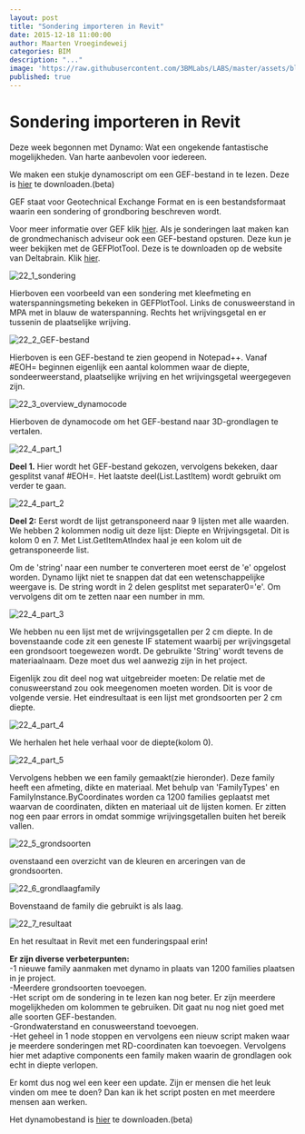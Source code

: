 ```yaml
---
layout: post
title: "Sondering importeren in Revit"
date: 2015-12-18 11:00:00
author: Maarten Vroegindeweij
categories: BIM
description: "..."
image: 'https://raw.githubusercontent.com/3BMLabs/LABS/master/assets/blog_assets/2015-12-18/22_1_sondering.png'
published: true
---
```


# Sondering importeren in Revit

Deze week begonnen met Dynamo: Wat een ongekende fantastische mogelijkheden. Van harte aanbevolen voor iedereen.

We maken een stukje dynamoscript om een GEF-bestand in te lezen. Deze is [hier](http://www.3bm.cloud/dutchrevitblog/2ImportGEFFile.zip) te downloaden.(beta)

GEF staat voor Geotechnical Exchange Format en is een bestandsformaat waarin een sondering of grondboring beschreven wordt.

Voor meer informatie over GEF klik [hier](http://www.geonet.nl/upload/documents/dossiers/grondonderzoek/GEF-CPT-Report.pdf). Als je sonderingen laat maken kan de grondmechanisch adviseur ook een GEF-bestand opsturen. Deze kun je weer bekijken met de GEFPlotTool. Deze is te  downloaden op de website van Deltabrain. Klik [hier](http://deltabrain.nl/bouwen/bouwtrillingen/downloads).

![22_1_sondering](https://raw.githubusercontent.com/3BMLabs/LABS/master/assets/blog_assets/2015-12-18/22_1_sondering.png)

Hierboven een voorbeeld van een sondering met kleefmeting en waterspanningsmeting bekeken in GEFPlotTool. Links de conusweerstand in MPA met in blauw de waterspanning. Rechts het wrijvingsgetal en er tussenin de plaatselijke wrijving.

![22_2_GEF-bestand](https://raw.githubusercontent.com/3BMLabs/LABS/master/assets/blog_assets/2015-12-18/22_2_GEF-bestand.png)

Hierboven is een GEF-bestand te zien geopend in Notepad++. Vanaf #EOH= beginnen eigenlijk een aantal kolommen waar de diepte, sondeerweerstand, plaatselijke wrijving en het wrijvingsgetal weergegeven zijn.

![22_3_overview_dynamocode](https://raw.githubusercontent.com/3BMLabs/LABS/master/assets/blog_assets/2015-12-18/22_3_overview_dynamocode.png)

Hierboven de dynamocode om het GEF-bestand naar 3D-grondlagen te vertalen.

![22_4_part_1](https://raw.githubusercontent.com/3BMLabs/LABS/master/assets/blog_assets/2015-12-18/22_4_part_1.png)

**Deel 1.** Hier wordt het GEF-bestand gekozen, vervolgens bekeken, daar gesplitst vanaf #EOH=.
Het laatste deel(List.LastItem) wordt gebruikt om verder te gaan.

![22_4_part_2](https://raw.githubusercontent.com/3BMLabs/LABS/master/assets/blog_assets/2015-12-18/22_4_part_2.png)

**Deel 2:** Eerst wordt de lijst getransponeerd naar 9 lijsten met alle waarden. We hebben 2 kolommen nodig uit deze lijst: Diepte en Wrijvingsgetal. Dit is kolom 0 en 7. Met List.GetItemAtIndex haal je een kolom uit de getransponeerde list.

Om de 'string' naar een number te converteren moet eerst de 'e' opgelost worden. Dynamo lijkt niet te snappen dat dat een wetenschappelijke weergave is. De string wordt in 2 delen gesplitst met separater0='e'. Om vervolgens dit om te zetten naar een number in mm.

![22_4_part_3](https://raw.githubusercontent.com/3BMLabs/LABS/master/assets/blog_assets/2015-12-18/22_4_part_3.png)

We hebben nu een lijst met de wrijvingsgetallen per 2 cm diepte. In de bovenstaande code zit een geneste IF statement waarbij per wrijvingsgetal een grondsoort toegewezen wordt. De gebruikte 'String' wordt tevens de materiaalnaam. Deze moet dus wel aanwezig zijn in het project.

Eigenlijk zou dit deel nog wat uitgebreider moeten: De relatie met de conusweerstand zou ook meegenomen moeten worden. Dit is voor de volgende versie.
Het eindresultaat is een lijst met grondsoorten per 2 cm diepte.

![22_4_part_4](https://raw.githubusercontent.com/3BMLabs/LABS/master/assets/blog_assets/2015-12-18/22_4_part_4.png)

We herhalen het hele verhaal voor de diepte(kolom 0).

![22_4_part_5](https://raw.githubusercontent.com/3BMLabs/LABS/master/assets/blog_assets/2015-12-18/22_4_part_5.png)

Vervolgens hebben we een family gemaakt(zie hieronder). Deze family heeft een afmeting, dikte en materiaal. Met behulp van 'FamilyTypes' en FamilyInstance.ByCoordinates worden ca 1200 families geplaatst met waarvan de coordinaten, dikten en materiaal uit de lijsten komen. Er zitten nog een paar errors in omdat sommige wrijvingsgetallen buiten het bereik vallen.

![22_5_grondsoorten](https://raw.githubusercontent.com/3BMLabs/LABS/master/assets/blog_assets/2015-12-18/22_5_grondsoorten.png)

ovenstaand een overzicht van de kleuren en arceringen van de grondsoorten.

![22_6_grondlaagfamily](https://raw.githubusercontent.com/3BMLabs/LABS/master/assets/blog_assets/2015-12-18/22_6_grondlaagfamily.png)

Bovenstaand de family die gebruikt is als laag.

![22_7_resultaat](https://raw.githubusercontent.com/3BMLabs/LABS/master/assets/blog_assets/2015-12-18/22_7_resultaat.png)

En het resultaat in Revit met een funderingspaal erin!

**Er zijn diverse verbeterpunten:**<br>
-1 nieuwe family aanmaken met dynamo in plaats van 1200 families plaatsen in je project.<br>
-Meerdere grondsoorten toevoegen.<br>
-Het script om de sondering in te lezen kan nog beter. Er zijn meerdere mogelijkheden om kolommen te gebruiken. Dit gaat nu nog niet goed met alle soorten GEF-bestanden.<br>
-Grondwaterstand en conusweerstand toevoegen.<br>
-Het geheel in 1 node stoppen en vervolgens een nieuw script maken waar je meerdere sonderingen met RD-coordinaten kan toevoegen. Vervolgens hier met adaptive components een family maken waarin de grondlagen ook echt in diepte verlopen.

Er komt dus nog wel een keer een update. Zijn er mensen die het leuk vinden om mee te doen? Dan kan ik het script posten en met meerdere mensen aan werken.

Het dynamobestand is [hier](http://www.3bm.cloud/dutchrevitblog/2ImportGEFFile.zip) te downloaden.(beta)